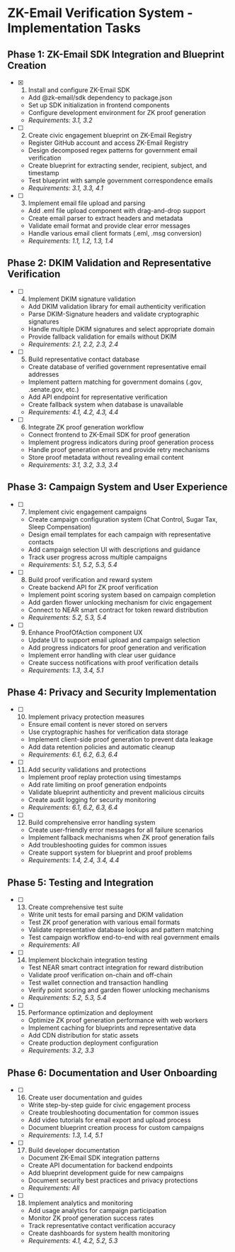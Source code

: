 # ZK-Email Verification System - Implementation Tasks

## Phase 1: ZK-Email SDK Integration and Blueprint Creation

- [x] 1. Install and configure ZK-Email SDK
  - Add @zk-email/sdk dependency to package.json
  - Set up SDK initialization in frontend components
  - Configure development environment for ZK proof generation
  - _Requirements: 3.1, 3.2_

- [ ] 2. Create civic engagement blueprint on ZK-Email Registry
  - Register GitHub account and access ZK-Email Registry
  - Design decomposed regex patterns for government email verification
  - Create blueprint for extracting sender, recipient, subject, and timestamp
  - Test blueprint with sample government correspondence emails
  - _Requirements: 3.1, 3.3, 4.1_

- [ ] 3. Implement email file upload and parsing
  - Add .eml file upload component with drag-and-drop support
  - Create email parser to extract headers and metadata
  - Validate email format and provide clear error messages
  - Handle various email client formats (.eml, .msg conversion)
  - _Requirements: 1.1, 1.2, 1.3, 1.4_

## Phase 2: DKIM Validation and Representative Verification

- [ ] 4. Implement DKIM signature validation
  - Add DKIM validation library for email authenticity verification
  - Parse DKIM-Signature headers and validate cryptographic signatures
  - Handle multiple DKIM signatures and select appropriate domain
  - Provide fallback validation for emails without DKIM
  - _Requirements: 2.1, 2.2, 2.3, 2.4_

- [ ] 5. Build representative contact database
  - Create database of verified government representative email addresses
  - Implement pattern matching for government domains (.gov, .senate.gov, etc.)
  - Add API endpoint for representative verification
  - Create fallback system when database is unavailable
  - _Requirements: 4.1, 4.2, 4.3, 4.4_

- [ ] 6. Integrate ZK proof generation workflow
  - Connect frontend to ZK-Email SDK for proof generation
  - Implement progress indicators during proof generation process
  - Handle proof generation errors and provide retry mechanisms
  - Store proof metadata without revealing email content
  - _Requirements: 3.1, 3.2, 3.3, 3.4_

## Phase 3: Campaign System and User Experience

- [ ] 7. Implement civic engagement campaigns
  - Create campaign configuration system (Chat Control, Sugar Tax, Sleep Compensation)
  - Design email templates for each campaign with representative contacts
  - Add campaign selection UI with descriptions and guidance
  - Track user progress across multiple campaigns
  - _Requirements: 5.1, 5.2, 5.3, 5.4_

- [ ] 8. Build proof verification and reward system
  - Create backend API for ZK proof verification
  - Implement point scoring system based on campaign completion
  - Add garden flower unlocking mechanism for civic engagement
  - Connect to NEAR smart contract for token reward distribution
  - _Requirements: 5.2, 5.3, 5.4_

- [ ] 9. Enhance ProofOfAction component UX
  - Update UI to support email upload and campaign selection
  - Add progress indicators for proof generation and verification
  - Implement error handling with clear user guidance
  - Create success notifications with proof verification details
  - _Requirements: 1.3, 3.4, 5.1_

## Phase 4: Privacy and Security Implementation

- [ ] 10. Implement privacy protection measures
  - Ensure email content is never stored on servers
  - Use cryptographic hashes for verification data storage
  - Implement client-side proof generation to prevent data leakage
  - Add data retention policies and automatic cleanup
  - _Requirements: 6.1, 6.2, 6.3, 6.4_

- [ ] 11. Add security validations and protections
  - Implement proof replay protection using timestamps
  - Add rate limiting on proof generation endpoints
  - Validate blueprint authenticity and prevent malicious circuits
  - Create audit logging for security monitoring
  - _Requirements: 6.1, 6.2, 6.3, 6.4_

- [ ] 12. Build comprehensive error handling system
  - Create user-friendly error messages for all failure scenarios
  - Implement fallback mechanisms when ZK proof generation fails
  - Add troubleshooting guides for common issues
  - Create support system for blueprint and proof problems
  - _Requirements: 1.4, 2.4, 3.4, 4.4_

## Phase 5: Testing and Integration

- [ ] 13. Create comprehensive test suite
  - Write unit tests for email parsing and DKIM validation
  - Test ZK proof generation with various email formats
  - Validate representative database lookups and pattern matching
  - Test campaign workflow end-to-end with real government emails
  - _Requirements: All_

- [ ] 14. Implement blockchain integration testing
  - Test NEAR smart contract integration for reward distribution
  - Validate proof verification on-chain and off-chain
  - Test wallet connection and transaction handling
  - Verify point scoring and garden flower unlocking mechanisms
  - _Requirements: 5.2, 5.3, 5.4_

- [ ] 15. Performance optimization and deployment
  - Optimize ZK proof generation performance with web workers
  - Implement caching for blueprints and representative data
  - Add CDN distribution for static assets
  - Create production deployment configuration
  - _Requirements: 3.2, 3.3_

## Phase 6: Documentation and User Onboarding

- [ ] 16. Create user documentation and guides
  - Write step-by-step guide for civic engagement process
  - Create troubleshooting documentation for common issues
  - Add video tutorials for email export and upload process
  - Document blueprint creation process for custom campaigns
  - _Requirements: 1.3, 1.4, 5.1_

- [ ] 17. Build developer documentation
  - Document ZK-Email SDK integration patterns
  - Create API documentation for backend endpoints
  - Add blueprint development guide for new campaigns
  - Document security best practices and privacy protections
  - _Requirements: All_

- [ ] 18. Implement analytics and monitoring
  - Add usage analytics for campaign participation
  - Monitor ZK proof generation success rates
  - Track representative contact verification accuracy
  - Create dashboards for system health monitoring
  - _Requirements: 4.1, 4.2, 5.2, 5.3_